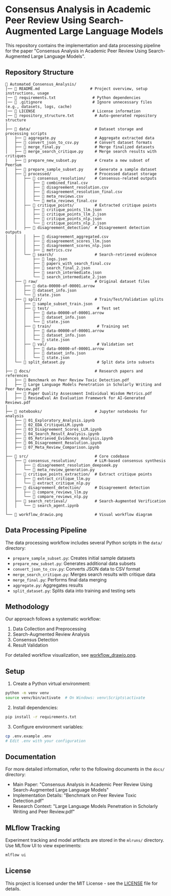 # Consensus Analysis in Academic Peer Review Using Search-Augmented Large Language Models

This repository contains the implementation and data processing pipeline for the paper "Consensus Analysis in Academic Peer Review Using Search-Augmented Large Language Models".

## Repository Structure

```
📂 Automated_Consensus_Analysis/
│── 📜 README.md                      # Project overview, setup instructions, usage  
│── 📜 requirements.txt                # Python dependencies  
│── 📜 .gitignore                      # Ignore unnecessary files (e.g., datasets, logs, cache)  
│── 📜 LICENSE                         # License information  
│── 📜 repository_structure.txt         # Auto-generated repository structure  
│  
├── 📂 data/                            # Dataset storage and processing scripts  
│   ├── 📜 aggregate.py                 # Aggregate extracted data  
│   ├── 📜 convert_json_to_csv.py       # Convert dataset formats  
│   ├── 📜 merge_final.py               # Merge finalized datasets  
│   ├── 📜 merge_search_critique.py     # Merge search results with critiques  
│   ├── 📜 prepare_new_subset.py        # Create a new subset of PeerSum  
│   ├── 📜 prepare_sample_subset.py     # Generate a sample dataset  
│   ├── 📂 processed/                   # Processed dataset storage  
│   │   ├── 📂 consensus_resolution/    # Consensus-related outputs  
│   │   │   ├── 📜 combined_final.csv  
│   │   │   ├── 📜 disagreement_resolution.csv  
│   │   │   ├── 📜 disagreement_resolution_final.csv  
│   │   │   ├── 📜 meta_reviews.csv  
│   │   │   └── 📜 meta_reviews_final.csv  
│   │   ├── 📂 critique_points/         # Extracted critique points  
│   │   │   ├── 📜 critique_points_llm.json  
│   │   │   ├── 📜 critique_points_llm_2.json  
│   │   │   ├── 📜 critique_points_nlp.json  
│   │   │   └── 📜 critique_points_nlp_2.json  
│   │   ├── 📂 disagreement_detection/  # Disagreement detection outputs  
│   │   │   ├── 📜 disagreement_aggregated.csv  
│   │   │   ├── 📜 disagreement_scores_llm.json  
│   │   │   ├── 📜 disagreement_scores_nlp.json  
│   │   │   ├── 📜 metrics.csv  
│   │   └── 📂 search/                  # Search-retrieved evidence  
│   │       ├── 📜 logs.json  
│   │       ├── 📜 papers_with_search_final.csv  
│   │       ├── 📜 search_final_2.json  
│   │       ├── 📜 search_intermediate.json  
│   │       └── 📜 search_intermediate_2.json  
│   ├── 📂 raw/                         # Original dataset files  
│   │   ├── 📜 data-00000-of-00001.arrow  
│   │   ├── 📜 dataset_info.json  
│   │   └── 📜 state.json  
│   ├── 📂 split/                       # Train/Test/Validation splits  
│   │   ├── 📜 sample_subset_train.json  
│   │   ├── 📂 test/                     # Test set  
│   │   │   ├── 📜 data-00000-of-00001.arrow  
│   │   │   ├── 📜 dataset_info.json  
│   │   │   └── 📜 state.json  
│   │   ├── 📂 train/                    # Training set  
│   │   │   ├── 📜 data-00000-of-00001.arrow  
│   │   │   ├── 📜 dataset_info.json  
│   │   │   └── 📜 state.json  
│   │   ├── 📂 val/                      # Validation set  
│   │   │   ├── 📜 data-00000-of-00001.arrow  
│   │   │   ├── 📜 dataset_info.json  
│   │   │   └── 📜 state.json  
│   └── 📜 split_dataset.py              # Split data into subsets  
│  
├── 📂 docs/                            # Research papers and references  
│   ├── 📜 Benchmark on Peer Review Toxic Detection.pdf  
│   ├── 📜 Large Language Models Penetration in Scholarly Writing and Peer Review.pdf  
│   ├── 📜 Paper Quality Assessment Individual Wisdom Metrics.pdf  
│   ├── 📜 ReviewEval An Evaluation Framework for AI-Generated Reviews.pdf  
│  
├── 📂 notebooks/                       # Jupyter notebooks for analysis  
│   ├── 📜 01_Exploratory_Analysis.ipynb  
│   ├── 📜 02_EDA_CritiqueLLM.ipynb  
│   ├── 📜 03_Disagreement_Scores_LLM.ipynb  
│   ├── 📜 04_Search_Result_Analysis.ipynb  
│   ├── 📜 05_Retrieved_Evidences_Analysis.ipynb  
│   ├── 📜 06_Disagreement_Resolution.ipynb  
│   ├── 📜 07_Meta_Review_Comparison.ipynb  
│  
├── 📂 src/                             # Core codebase  
│   ├── 📂 consensus_resolution/        # LLM-based consensus synthesis  
│   │   ├── 📜 disagreement_resolution_deepseek.py  
│   │   └── 📜 meta_review_generation.py  
│   ├── 📂 critique_points_extraction/  # Extract critique points  
│   │   ├── 📜 extract_critique_llm.py  
│   │   └── 📜 extract_critique_nlp.py  
│   ├── 📂 disagreement_detection/      # Disagreement detection  
│   │   ├── 📜 compare_reviews_llm.py  
│   │   └── 📜 compare_reviews_nlp.py  
│   ├── 📂 search_retrieval/            # Search-Augmented Verification  
│   │   └── 📜 search_agent.ipynb  
│  
└── 📜 workflow_drawio.png              # Visual workflow diagram  
```

## Data Processing Pipeline

The data processing workflow includes several Python scripts in the `data/` directory:

- `prepare_sample_subset.py`: Creates initial sample datasets
- `prepare_new_subset.py`: Generates additional data subsets
- `convert_json_to_csv.py`: Converts JSON data to CSV format
- `merge_search_critique.py`: Merges search results with critique data
- `merge_final.py`: Performs final data merging
- `aggregate.py`: Aggregates results
- `split_dataset.py`: Splits data into training and testing sets

## Methodology

Our approach follows a systematic workflow:

1. Data Collection and Preprocessing
2. Search-Augmented Review Analysis
3. Consensus Detection
4. Result Validation

For detailed workflow visualization, see [workflow_drawio.png](workflow_drawio.png).

## Setup

1. Create a Python virtual environment:
```bash
python -m venv venv
source venv/bin/activate  # On Windows: venv\Scripts\activate
```

2. Install dependencies:
```bash
pip install -r requirements.txt
```

3. Configure environment variables:
```bash
cp .env.example .env
# Edit .env with your configuration
```

## Documentation

For more detailed information, refer to the following documents in the `docs/` directory:
- Main Paper: "Consensus Analysis in Academic Peer Review Using Search-Augmented Large Language Models"
- Implementation Details: "Benchmark on Peer Review Toxic Detection.pdf"
- Research Context: "Large Language Models Penetration in Scholarly Writing and Peer Review.pdf"

## MLflow Tracking

Experiment tracking and model artifacts are stored in the `mlruns/` directory. Use MLflow UI to view experiments:

```bash
mlflow ui
```

## License

This project is licensed under the MIT License - see the [LICENSE](LICENSE) file for details.
